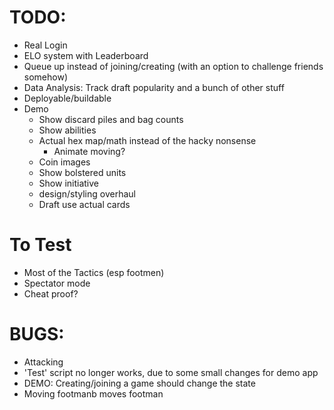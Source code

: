 # TODO:
- Real Login
- ELO system with Leaderboard
- Queue up instead of joining/creating (with an option to challenge friends somehow)
- Data Analysis: Track draft popularity and a bunch of other stuff
- Deployable/buildable
- Demo
    - Show discard piles and bag counts
    - Show abilities
    - Actual hex map/math instead of the hacky nonsense
        - Animate moving?
    - Coin images
    - Show bolstered units
    - Show initiative
    - design/styling overhaul
    - Draft use actual cards


# To Test
- Most of the Tactics (esp footmen)
- Spectator mode
- Cheat proof?


# BUGS:
- Attacking
- 'Test' script no longer works, due to some small changes for demo app
- DEMO: Creating/joining a game should change the state
- Moving footmanb moves footman

